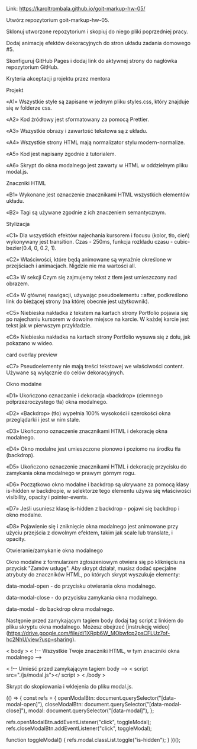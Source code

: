 Link: https://karoltrombala.github.io/goit-markup-hw-05/

Utwórz repozytorium goit-markup-hw-05.

Sklonuj utworzone repozytorium i skopiuj do niego pliki poprzedniej pracy.

Dodaj animację efektów dekoracyjnych do stron układu zadania domowego #5.

Skonfiguruj GitHub Pages i dodaj link do aktywnej strony do nagłówka repozytorium GitHub.

Kryteria akceptacji projektu przez mentora

Projekt

«A1» Wszystkie style są zapisane w jednym pliku styles.css, który znajduje się w folderze css.

«A2» Kod źródłowy jest sformatowany za pomocą Prettier.

«A3» Wszystkie obrazy i zawartość tekstowa są z układu.

«A4» Wszystkie strony HTML mają normalizator stylu modern-normalize.

«A5» Kod jest napisany zgodnie z tutorialem.

«A6» Skrypt do okna modalnego jest zawarty w HTML w oddzielnym pliku modal.js.

Znaczniki HTML

«B1» Wykonane jest oznaczenie znacznikami HTML wszystkich elementów układu.

«B2» Tagi są używane zgodnie z ich znaczeniem semantycznym.

Stylizacja

«C1» Dla wszystkich efektów najechania kursorem i focusu (kolor, tło, cień) wykonywany jest transition. Czas - 250ms, funkcja rozkładu czasu - cubic-bezier(0.4, 0, 0.2, 1).

«C2» Właściwości, które będą animowane są wyraźnie określone w przejściach i animacjach. Nigdzie nie ma wartości all.

«C3» W sekcji Czym się zajmujemy tekst z tłem jest umieszczony nad obrazem.

«C4» W głównej nawigacji, używając pseudoelementu ::after, podkreślono link do bieżącej strony (na której obecnie jest użytkownik).

«C5» Niebieska nakładka z tekstem na kartach strony Portfolio pojawia się po najechaniu kursorem w dowolne miejsce na karcie. W każdej karcie jest tekst jak w pierwszym przykładzie.

«C6» Niebieska nakładka na kartach strony Portfolio wysuwa się z dołu, jak pokazano w wideo.

card overlay preview

«C7» Pseudoelementy nie mają treści tekstowej we właściwości content. Używane są wyłącznie do celów dekoracyjnych.

Okno modalne

«D1» Ukończono oznaczanie i dekoracja «backdrop» (ciemnego półprzezroczystego tła) okna modalnego.

«D2» «Backdrop» (tło) wypełnia 100% wysokości i szerokości okna przeglądarki i jest w nim stałe.

«D3» Ukończono oznaczenie znacznikami HTML i dekorację okna modalnego.

«D4» Okno modalne jest umieszczone pionowo i poziomo na środku tła (backdrop).

«D5» Ukończono oznaczenie znacznikami HTML i dekorację przycisku do zamykania okna modalnego w prawym górnym rogu.

«D6» Początkowo okno modalne i backdrop są ukrywane za pomocą klasy is-hidden w backdropie, w selektorze tego elementu używa się właściwości visibility, opacity i pointer-events.

«D7» Jeśli usuniesz klasę is-hidden z backdrop - pojawi się backdrop i okno modalne.

«D8» Pojawienie się i zniknięcie okna modalnego jest animowane przy użyciu przejścia z dowolnym efektem, takim jak scale lub translate, i opacity.

Otwieranie/zamykanie okna modalnego

Okno modalne z formularzem zgłoszeniowym otwiera się po kliknięciu na przycisk "Zamów usługę". Aby skrypt działał, musisz dodać specjalne atrybuty do znaczników HTML, po których skrypt wyszukuje elementy:

data-modal-open - do przycisku otwierania okna modalnego.

data-modal-close - do przycisku zamykania okna modalnego.

data-modal - do backdrop okna modalnego.

Następnie przed zamykającym tagiem body dodaj tag script z linkiem do pliku skryptu okna modalnego. Możesz obejrzeć [instrukcję wideo] (https://drive.google.com/file/d/1XRqb6W_MObwfcp2psCFLUz7of-hc2NhU/view?usp=sharing).

< body >
  < !-- Wszystkie Twoje znaczniki HTML, w tym znaczniki okna modalnego  -->

  < !-- Umieść przed zamykającym tagiem body -->
  < script src="./js/modal.js"></ script >
< /body >

Skrypt do skopiowania i wklejenia do pliku modal.js.

(() => {
  const refs = {
    openModalBtn: document.querySelector("[data-modal-open]"),
    closeModalBtn: document.querySelector("[data-modal-close]"),
    modal: document.querySelector("[data-modal]"),
  };

  refs.openModalBtn.addEventListener("click", toggleModal);
  refs.closeModalBtn.addEventListener("click", toggleModal);

  function toggleModal() {
    refs.modal.classList.toggle("is-hidden");
  }
})();